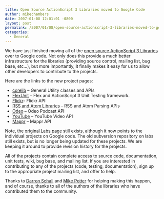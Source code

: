 ```yaml
---
title: Open Source ActionScript 3 Libraries moved to Google Code
author: mikechambers
date: 2007-01-08 12:01:01 -0800
layout: post
permalink: /2007/01/08/open-source-actionscript-3-libraries-moved-to-google-code/
categories:
  - General
---
```



We have just finished moving all of the [open source ActionScript 3 Libraries][1] over to Google code. Not only does this provide a much better infrastructure for the libraries (providing source control, mailing list, bug base, etc...), but more importantly, it finally makes it easy for us to allow other developers to contribute to the projects.  
<!--more-->

  
Here are the links to the new project pages:

*   [corelib][2] &#8211; General Utility classes and APIs
*   [FlexUnit][3] &#8211; Flex and ActionScript 3 Unit Testing framework.
*   [Flickr][4]- Flickr API
*   [RSS and Atom Libraries][5] &#8211; RSS and Atom Parsing APIs
*   [Odeo][6] &#8211; Odeo Podcast API
*   [YouTube][7] &#8211; YouTube Video API
*   [Mappr][8] &#8211; Mappr API

Note, the [original Labs page][1] still exists, although it now points to the individual projects on Google code. The old subversion repository on labs still exists, but is no longer being updated for these projects. We are keeping it around to provide revision history for the projects.

All of the projects contain complete access to source code, documentation, unit tests, wiki, bug base, and mailing list. If you are interested in contributing to any of the projects (code, testing, documentation), sign up to the appropriate project mailing list, and offer to help.

Thanks to [Darron Schall][9] and [Mike Potter][10] for helping making this happen, and of course, thanks to all of the authors of the libraries who have contributed them to the community.

 [1]: http://labs.adobe.com/wiki/index.php/ActionScript_3:resources:apis:libraries
 [2]: http://code.google.com/p/as3corelib/
 [3]: http://code.google.com/p/as3flexunitlib/
 [4]: http://code.google.com/p/as3flickrlib/
 [5]: http://code.google.com/p/as3syndicationlib/
 [6]: http://code.google.com/p/as3odeolib/
 [7]: http://code.google.com/p/as3youtubelib/
 [8]: http://code.google.com/p/as3mapprlib/
 [9]: http://www.darronschall.com/
 [10]: http://blogs.adobe.com/mikepotter/